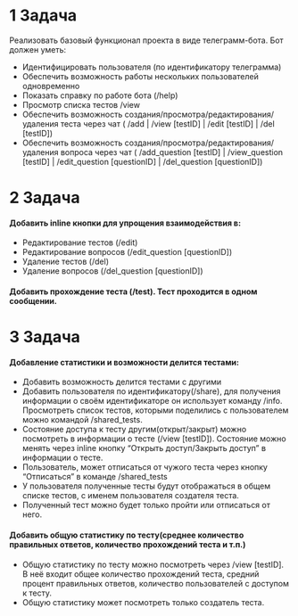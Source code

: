 # 1 Задача
Реализовать базовый функционал проекта в виде телеграмм-бота. Бот должен уметь:
* Идентифицировать пользователя (по идентификатору телеграмма)
* Обеспечить возможность работы нескольких пользователей одновременно
* Показать справку по работе бота (/help)
* Просмотр списка тестов /view
* Обеспечить возможность создания/просмотра/редактирования/удаления теста через чат ( /add | /view [testID] | /edit [testID] | /del [testID])
* Обеспечить возможность создания/просмотра/редактирования/удаления вопроса через чат ( /add_question [testID] | /view_question [testID] | /edit_question [questionID] | /del_question [questionID])

# 2 Задача

#### Добавить inline кнопки для упрощения взаимодействия в:
* Редактирование тестов (/edit)
* Редактирование вопросов (/edit_question [questionID])
* Удаление тестов (/del)
* Удаление вопросов (/del_question [questionID])

#### Добавить прохождение теста (/test). Тест проходится в одном сообщении.

# 3 Задача

#### Добавление статистики и возможности делится тестами:
* Добавить возможность делится тестами с другими
* Добавить пользователя по идентификатору(/share), для получения информации о своём идентификаторе он использует команду /info. Просмотреть список тестов, которыми поделились с пользователем можно командой /shared_tests.
* Состояние доступа к тесту другим(открыт/закрыт) можно посмотреть в информации о тесте (/view [testID]). Состояние можно менять через inline кнопку “Открыть доступ/Закрыть доступ”  в информации о тесте.
* Пользователь, может отписаться от чужого теста через кнопку “Отписаться” в команде /shared_tests
* У пользователя полученные тесты будут отображаться в общем списке тестов, с именем пользователя создателя теста.
* Полученный тест можно будет только пройти или отписаться от него.

#### Добавить общую статистику по тесту(среднее количество правильных ответов, количество прохождений теста и т.п.)
* Общую статистику по тесту можно посмотреть через /view [testID]. В неё входит общее количество прохождений теста, средний процент правильных ответов, количество пользователей с доступом к тесту. 
* Общую статистику может посмотреть только создатель теста.